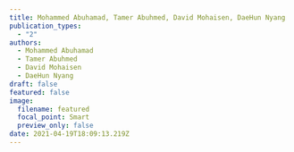 ```yaml
---
title: Mohammed Abuhamad, Tamer Abuhmed, David Mohaisen, DaeHun Nyang
publication_types:
  - "2"
authors:
  - Mohammed Abuhamad
  - Tamer Abuhmed
  - David Mohaisen
  - DaeHun Nyang
draft: false
featured: false
image:
  filename: featured
  focal_point: Smart
  preview_only: false
date: 2021-04-19T18:09:13.219Z
---
```

